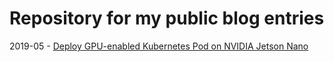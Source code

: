 # Repository for my public blog entries

2019-05 - [Deploy GPU-enabled Kubernetes Pod on NVIDIA Jetson Nano]("201905-kubejetsonnano/kubeonjetsonnano.md")
